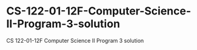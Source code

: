 # CS-122-01-12F-Computer-Science-II-Program-3-solution
CS 122-01-12F Computer Science II Program 3 solution
